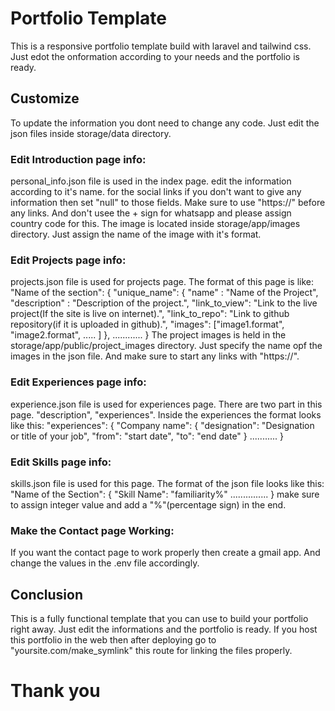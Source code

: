 # Portfolio Template

This is a responsive portfolio template build with laravel and tailwind css. Just edot the onformation according to your needs and the portfolio is ready.

## Customize

To update the information you dont need to change any code. Just edit the json files inside storage/data directory.

### Edit Introduction page info:

personal_info.json file is used in the index page. edit the information according to it's name. for the social links if you don't want to give any information then set "null" to those fields. 
Make sure to use "https://" before any links. And don't usee the + sign for whatsapp and please assign country code for this. 
The image is located inside storage/app/images directory. Just assign the name of the image with it's format.

### Edit Projects page info:

projects.json file is used for projects page. The format of this page is like:
  "Name of the section": {
    "unique_name": {
      "name"        : "Name of the Project",
      "description" : "Description of the project.",
      "link_to_view": "Link to the live project(If the site is live on internet).",
      "link_to_repo": "Link to github repository(if it is uploaded in github).",
      "images": ["image1.format", "image2.format", ..... ]
    },
    ............
  }
The project images is held in the storage/app/public/project_images directory. Just specify the name opf the images in the json file. And make sure to start any links with "https://".

### Edit Experiences page info:

experience.json file is used for experiences page. There are two part in this page. "description", "experiences". Inside the experiences the format looks like this:
  "experiences": {
    "Company name": {
      "designation": "Designation or title of your job",
      "from": "start date",
      "to": "end date"
    }
    ...........
  }

### Edit Skills page info:

skills.json file is used for this page. The format of the json file looks like this:
  "Name of the Section": {
    "Skill Name": "familiarity%"
    ...............
  }
make sure to assign integer value and add a "%"(percentage sign) in the end.

### Make the Contact page Working:

If you want the contact page to work properly then create a gmail app. And change the values in the .env file accordingly.

## Conclusion

This is a fully functional template that you can use to build your portfolio right away. Just edit the informations and the portfolio is ready.
If you host this portfolio in the web then after deploying go to "yoursite.com/make_symlink" this route for linking the files properly.

# Thank you

